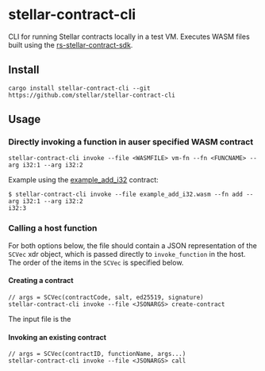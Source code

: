 # stellar-contract-cli

CLI for running Stellar contracts locally in a test VM. Executes WASM files built using the [rs-stellar-contract-sdk](https://github.com/stellar/rs-stellar-contract-sdk).

## Install

```
cargo install stellar-contract-cli --git https://github.com/stellar/stellar-contract-cli
```

## Usage

### Directly invoking a function in auser specified WASM contract

```
stellar-contract-cli invoke --file <WASMFILE> vm-fn --fn <FUNCNAME> --arg i32:1 --arg i32:2
```

Example using the [example_add_i32](https://github.com/stellar/rs-stellar-contract-sdk/tree/main/examples/add_i32) contract:

```
$ stellar-contract-cli invoke --file example_add_i32.wasm --fn add --arg i32:1 --arg i32:2
i32:3
```

### Calling a host function

For both options below, the file should contain a JSON representation of the `SCVec` xdr object, which is passed directly to `invoke_function` in the host. The order of the items in the `SCVec` is specified below.

#### Creating a contract

```
// args = SCVec(contractCode, salt, ed25519, signature)
stellar-contract-cli invoke --file <JSONARGS> create-contract
```

The input file is the 

#### Invoking an existing contract

```
// args = SCVec(contractID, functionName, args...)
stellar-contract-cli invoke --file <JSONARGS> call
```
